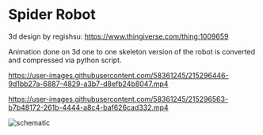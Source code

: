 # Spider Robot
3d design by regishsu: https://www.thingiverse.com/thing:1009659

Animation done on 3d one to one skeleton version of the robot is converted and compressed via python script.


https://user-images.githubusercontent.com/58361245/215296446-9d1bb27a-6887-4829-a3b7-d8efb24b8047.mp4



https://user-images.githubusercontent.com/58361245/215296563-b7b48172-261b-4444-a8c4-baf626cad332.mp4

![schematic](https://user-images.githubusercontent.com/58361245/215296639-176adb74-c799-4cda-8318-bfade6ed3028.png)

